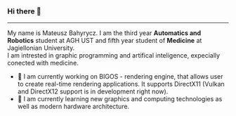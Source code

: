 ### Hi there 👋
<hr>

My name is Mateusz Bahyrycz. I am the third year <b>Automatics and Robotics</b> student at AGH UST and fifth year student of <b>Medicine</b> at Jagiellonian University.
<br>
I am intrested in graphic programming and artifical inteligence, expecially conected with medicine. 
<br>
- 🔭 I am currently working on BIGOS - rendering engine, that allows user to create real-time rendering applications. It supports DirectX11 (Vulkan and DirectX12 support is in development right now).
- 🌱 I am currently learning new graphics and computing technologies as well as modern hardware architecture.



<!--
**MBahyrycz/MBahyrycz** is a ✨ _special_ ✨ repository because its `README.md` (this file) appears on your GitHub profile.
![Vulkan](https://github.com/KhronosGroup/Vulkan-Guide/blob/master/images/vulkan_logo.png)
Here are some ideas to get you started:

- 🔭 I’m currently working on ...
- 🌱 I’m currently learning ...
- 👯 I’m looking to collaborate on ...
- 🤔 I’m looking for help with ...
- 💬 Ask me about ...
- 📫 How to reach me: ...
- 😄 Pronouns: ...
- ⚡ Fun fact: ...
-->
